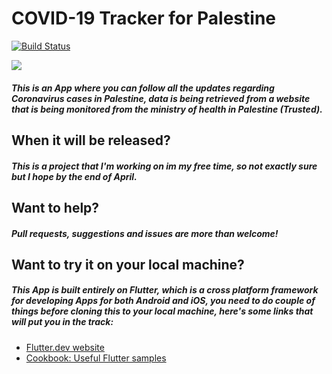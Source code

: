# COVID-19 Tracker for Palestine

[![Build Status](https://travis-ci.org/joemccann/dillinger.svg?branch=master)](https://travis-ci.org/joemccann/dillinger)

![](https://github.com/omzer/covid-19-tracker-APP/blob/master/lib/imgs/demo.gif)

##### This is an App where you can follow all the updates regarding Coronavirus cases in Palestine, data is being retrieved from a website that is being monitored from the ministry of health in Palestine (Trusted).

## When it will be released?
##### This is a project that I'm working on im my free time, so not exactly sure but I hope by the end of April.

## Want to help?
##### Pull requests, suggestions and issues are more than welcome!


## Want to try it on your local machine?
##### This App is built entirely on Flutter, which is a cross platform framework for developing Apps for both Android and iOS, you need to do couple of things before cloning this to your local machine, here's some links that will put you in the track:
- [Flutter.dev website](https://flutter.dev/)
- [Cookbook: Useful Flutter samples](https://flutter.dev/docs/cookbook)


